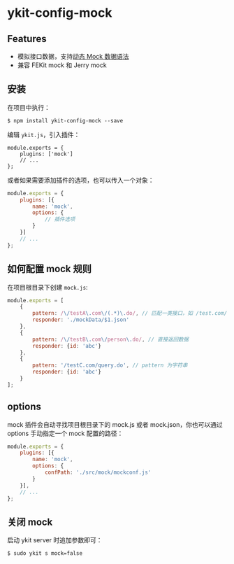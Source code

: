 # ykit-config-mock

## Features

- 模拟接口数据，支持[动态 Mock 数据语法][1]
- 兼容 FEKit mock 和 Jerry mock

## 安装

在项目中执行：

```
$ npm install ykit-config-mock --save
```

编辑 `ykit.js`，引入插件：

```
module.exports = {
    plugins: ['mock']
    // ...
};
```

或者如果需要添加插件的选项，也可以传入一个对象：

```javascript
module.exports = {
    plugins: [{
        name: 'mock',
        options: {
            // 插件选项
        }
    }]
    // ...
};
```

## 如何配置 mock 规则

在项目根目录下创建 `mock.js`:

```javascript
module.exports = [
	{
        pattern: /\/testA\.com\/(.*)\.do/, // 匹配一类接口，如 /test.com/list.do -> ./mockData/list.json
        responder: './mockData/$1.json'
    },
	{
        pattern: /\/testB\.com\/person\.do/, // 直接返回数据
        responder: {id: 'abc'}
    },
	{
        pattern: '/testC.com/query.do', // pattern 为字符串
        responder: {id: 'abc'}
    }
];
```

## options

mock 插件会自动寻找项目根目录下的 mock.js 或者 mock.json，你也可以通过 options 手动指定一个 mock 配置的路径：

```javascript
module.exports = {
    plugins: [{
        name: 'mock',
        options: {
            confPath: './src/mock/mockconf.js'
        }
    }],
    // ...
};
```

## 关闭 mock

启动 ykit server 时追加参数即可：

```
$ sudo ykit s mock=false
```

[1]: https://github.com/nuysoft/Mock/wiki/Syntax-Specification
